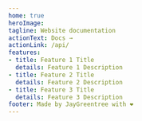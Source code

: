 ```yaml
---
home: true
heroImage:
tagline: Website documentation
actionText: Docs →
actionLink: /api/
features:
- title: Feature 1 Title
  details: Feature 1 Description
- title: Feature 2 Title
  details: Feature 2 Description
- title: Feature 3 Title
  details: Feature 3 Description
footer: Made by JayGreentree with ❤️
---
```

